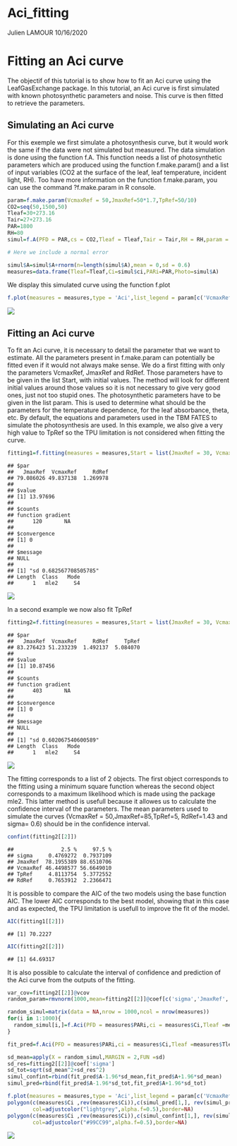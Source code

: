 Aci\_fitting
================
Julien LAMOUR
10/16/2020

# Fitting an Aci curve

The objectif of this tutorial is to show how to fit an Aci curve using
the LeafGasExchange package. In this tutorial, an Aci curve is first
simulated with known photosynthetic parameters and noise. This curve is
then fitted to retrieve the parameters.

## Simulating an Aci curve

For this exemple we first simulate a photosynthesis curve, but it would
work the same if the data were not simulated but measured. The data
simulation is done using the function f.A. This function needs a list of
photosynthetic parameters which are produced using the function
f.make.param() and a list of input variables (CO2 at the surface of the
leaf, leaf temperature, incident light, RH). Too have more information
on the function f.make.param, you can use the command ?f.make.param in R
console.

``` r
param=f.make.param(VcmaxRef = 50,JmaxRef=50*1.7,TpRef=50/10)
CO2=seq(50,1500,50)
Tleaf=30+273.16
Tair=27+273.16
PAR=1800
RH=80
simul=f.A(PFD = PAR,cs = CO2,Tleaf = Tleaf,Tair = Tair,RH = RH,param = param)

# Here we include a normal error 

simul$A=simul$A+rnorm(n=length(simul$A),mean = 0,sd = 0.6)
measures=data.frame(Tleaf=Tleaf,Ci=simul$ci,PARi=PAR,Photo=simul$A)
```

We display this simulated curve using the function f.plot

``` r
f.plot(measures = measures,type = 'Aci',list_legend = param[c('VcmaxRef','JmaxRef','TpRef','RdRef')],param = param)
```

![](Aci_fitting_files/figure-gfm/unnamed-chunk-2-1.png)<!-- -->

## Fitting an Aci curve

To fit an Aci curve, it is necessary to detail the parameter that we
want to estimate. All the parameters present in f.make.param can
potentially be fitted even if it would not always make sense. We do a
first fitting with only the parameters VcmaxRef, JmaxRef and RdRef.
Those parameters have to be given in the list Start, with initial
values. The method will look for different initial values around those
values so it is not necessary to give very good ones, just not too
stupid ones. The photosynthetic parameters have to be given in the list
param. This is used to determine what should be the parameters for the
temperature dependence, for the leaf absorbance, theta, etc. By default,
the equations and parameters used in the TBM FATES to simulate the
photosynthesis are used. In this example, we also give a very high value
to TpRef so the TPU limitation is not considered when fitting the curve.

``` r
fitting1=f.fitting(measures = measures,Start = list(JmaxRef = 30, VcmaxRef = 50, RdRef = 1),param=f.make.param(),modify.init=TRUE,do.plot=TRUE,type='Aci')
```

    ## $par
    ##   JmaxRef  VcmaxRef     RdRef 
    ## 79.086026 49.837138  1.269978 
    ## 
    ## $value
    ## [1] 13.97696
    ## 
    ## $counts
    ## function gradient 
    ##      120       NA 
    ## 
    ## $convergence
    ## [1] 0
    ## 
    ## $message
    ## NULL
    ## 
    ## [1] "sd 0.682567708505785"
    ## Length  Class   Mode 
    ##      1   mle2     S4

![](Aci_fitting_files/figure-gfm/unnamed-chunk-3-1.png)<!-- -->

In a second example we now also fit TpRef

``` r
fitting2=f.fitting(measures = measures,Start = list(JmaxRef = 30, VcmaxRef = 50, RdRef = 1,TpRef=9),param=f.make.param(),modify.init=TRUE,do.plot=TRUE,type='Aci')
```

    ## $par
    ##   JmaxRef  VcmaxRef     RdRef     TpRef 
    ## 83.276423 51.233239  1.492137  5.084070 
    ## 
    ## $value
    ## [1] 10.87456
    ## 
    ## $counts
    ## function gradient 
    ##      403       NA 
    ## 
    ## $convergence
    ## [1] 0
    ## 
    ## $message
    ## NULL
    ## 
    ## [1] "sd 0.602067540600589"
    ## Length  Class   Mode 
    ##      1   mle2     S4

![](Aci_fitting_files/figure-gfm/unnamed-chunk-4-1.png)<!-- -->

The fitting corresponds to a list of 2 objects. The first object
corresponds to the fitting using a minimum square function whereas the
second object corresponds to a maximum likelihood which is made using
the package mle2. This latter method is usefull because it allowes us to
calculate the confidence interval of the parameters. The mean parameters
used to simulate the curves (VcmaxRef = 50,JmaxRef=85,TpRef=5,
RdRef=1.43 and sigma= 0.6) should be in the confidence interval.

``` r
confint(fitting2[[2]])
```

    ##               2.5 %     97.5 %
    ## sigma     0.4769272  0.7937109
    ## JmaxRef  78.1955389 88.6510706
    ## VcmaxRef 46.4498577 56.6649010
    ## TpRef     4.8113754  5.3772552
    ## RdRef     0.7653912  2.2366471

It is possible to compare the AIC of the two models using the base
function AIC. The lower AIC corresponds to the best model, showing that
in this case and as expected, the TPU limitation is usefull to improve
the fit of the model.

``` r
AIC(fitting1[[2]])
```

    ## [1] 70.2227

``` r
AIC(fitting2[[2]])
```

    ## [1] 64.69317

It is also possible to calculate the interval of confidence and
prediction of the Aci curve from the outputs of the fitting.

``` r
var_cov=fitting2[[2]]@vcov
random_param=rmvnorm(1000,mean=fitting2[[2]]@coef[c('sigma','JmaxRef','VcmaxRef','TpRef','RdRef')],sigma = var_cov)

random_simul=matrix(data = NA,nrow = 1000,ncol = nrow(measures))
for(i in 1:1000){
  random_simul[i,]=f.Aci(PFD = measures$PARi,ci = measures$Ci,Tleaf =measures$Tleaf,param = f.make.param(VcmaxRef=random_param[i,'VcmaxRef'],JmaxRef=random_param[i,'JmaxRef'],TpRef=random_param[i,'TpRef'],RdRef=random_param[i,'RdRef']))$A
}

fit_pred=f.Aci(PFD = measures$PARi,ci = measures$Ci,Tleaf =measures$Tleaf,param = f.make.param(VcmaxRef=fitting2[[2]]@coef[c('VcmaxRef')],JmaxRef=fitting2[[2]]@coef[c('JmaxRef')],TpRef=fitting2[[2]]@coef[c('TpRef')],RdRef=fitting2[[2]]@coef[c('RdRef')]))

sd_mean=apply(X = random_simul,MARGIN = 2,FUN =sd)
sd_res=fitting2[[2]]@coef['sigma']
sd_tot=sqrt(sd_mean^2+sd_res^2)
simul_confint=rbind(fit_pred$A-1.96*sd_mean,fit_pred$A+1.96*sd_mean)
simul_pred=rbind(fit_pred$A-1.96*sd_tot,fit_pred$A+1.96*sd_tot)

f.plot(measures = measures,type = 'Aci',list_legend = param[c('VcmaxRef','JmaxRef','TpRef','RdRef')],param = param)
polygon(c(measures$Ci ,rev(measures$Ci)),c(simul_pred[1,], rev(simul_pred[2,])),
        col=adjustcolor("lightgrey",alpha.f=0.5),border=NA)
polygon(c(measures$Ci ,rev(measures$Ci)),c(simul_confint[1,], rev(simul_confint[2,])),
        col=adjustcolor("#99CC99",alpha.f=0.5),border=NA)
```

![](Aci_fitting_files/figure-gfm/unnamed-chunk-7-1.png)<!-- -->
